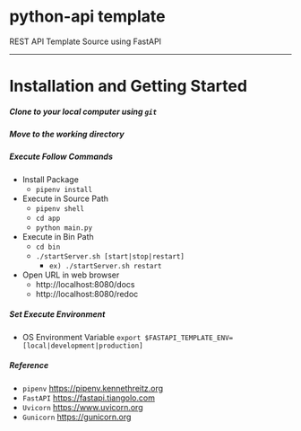 # python-api template

REST API Template Source using FastAPI 
***

# Installation and Getting Started

##### Clone to your local computer using  `git`

##### Move to the working directory

##### Execute Follow Commands

* Install Package
    * `pipenv install`
* Execute in Source Path
    * `pipenv shell`
    * `cd app`
    * `python main.py`
* Execute in Bin Path
    * `cd bin`
    * `./startServer.sh [start|stop|restart]`
        * `ex) ./startServer.sh restart`
* Open URL in web browser
    * http://localhost:8080/docs
    * http://localhost:8080/redoc

##### Set Execute Environment

* OS Environment Variable `export $FASTAPI_TEMPLATE_ENV=[local|development|production]`

##### Reference

* `pipenv` https://pipenv.kennethreitz.org
* `FastAPI` https://fastapi.tiangolo.com
* `Uvicorn` https://www.uvicorn.org
* `Gunicorn` https://gunicorn.org


 